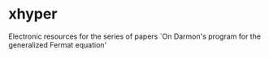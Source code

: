 # xhyper
Electronic resources for the series of papers `On Darmon's program for the generalized Fermat equation'
